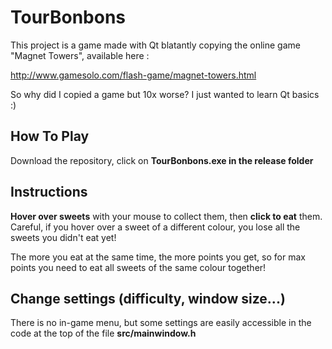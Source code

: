 TourBonbons
===========

This project is a game made with Qt blatantly copying the online game "Magnet Towers", available here : 

http://www.gamesolo.com/flash-game/magnet-towers.html

So why did I copied a game but 10x worse? I just wanted to learn Qt basics :)

## How To Play
Download the repository, click on **TourBonbons.exe in the release folder**

## Instructions
**Hover over sweets** with your mouse to collect them, then **click to eat** them. Careful, if you hover over a sweet of a different colour, you lose all the sweets you didn't eat yet!

The more you eat at the same time, the more points you get, so for max points you need to eat all sweets of the same colour together!

## Change settings (difficulty, window size...)
There is no in-game menu, but some settings are easily accessible in the code at the top of the file **src/mainwindow.h**